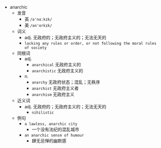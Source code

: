 - anarchic
  - 发音
    - 英 `/ə'nɑːkɪk/`
    - 美 `/ən'ɑrkɪk/`
  - 词义
    - adj. 无政府的；无政府主义的；无法无天的
    - `lacking any rules or order, or not following the moral rules of society`
  - 同根词
    - adj.
      - `anarchical` 无政府主义的
      - `anarchistic` 无政府主义的
    - n.
      - `anarchy` 无政府状态；混乱；无秩序
      - `anarchist` 无政府主义者
      - `anarchism` 无政府主义
  - 近义词
    - adj. 无政府的；无政府主义的；无法无天的
      - `nihilistic`
  - 例句
    - `a lawless, anarchic city`
      - 一个没有法纪的混乱城市
    - `an anarchic sense of humour`
      - 肆无忌惮的幽默感

